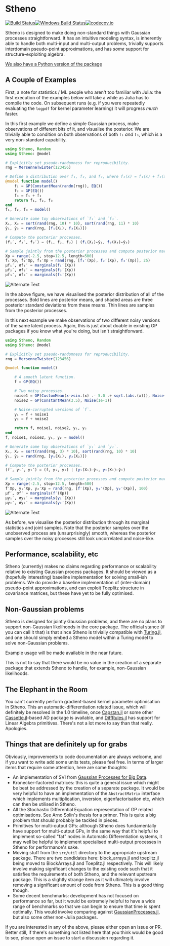 # Stheno

[![Build Status](https://travis-ci.org/willtebbutt/Stheno.jl.svg?branch=master)](https://travis-ci.org/willtebbutt/Stheno.jl)[![Windows Build Status](https://ci.appveyor.com/api/projects/status/32r7s2skrgm9ubva?svg=true)](https://ci.appveyor.com/project/willtebbutt/stheno-jl/branch/master)[![codecov.io](http://codecov.io/github/willtebbutt/Stheno.jl/coverage.svg?branch=master)](http://codecov.io/github/willtebbutt/Stheno.jl?branch=master)

Stheno is designed to make doing non-standard things with Gaussian processes straightforward. It has an intuitive modeling syntax, is inherently able to handle both multi-input and multi-output problems, trivially supports interdomain pseudo-point approximations, and has _some_ support for structure-exploiting algebra.

[We also have a Python version of the package](https://github.com/wesselb/stheno)

## A Couple of Examples

First, a note for statistics / ML people who aren't too familiar with Julia: the first execution of the examples below will take a while as Julia has to compile the code. On subsequent runs (e.g. if you were repeatedly evaluating the `logpdf` for kernel parameter learning) it will progress _much_ faster.

In this first example we define a simple Gaussian process, make observations of different bits of it, and visualise the posterior. We are trivially able to condition on both observations of both `f₁` _and_ `f₃`, which is a very non-standard capability.
```julia
using Stheno, Random
using Stheno: @model

# Explicitly set pseudo-randomness for reproducibility.
rng = MersenneTwister(123456)

# Define a distribution over f₁, f₂, and f₃, where f₃(x) = f₁(x) + f₂(x).
@model function model()
    f₁ = GP(ConstantMean(randn(rng)), EQ())
    f₂ = GP(EQ())
    f₃ = f₁ + f₂
    return f₁, f₂, f₃
end
f₁, f₂, f₃ = model()

# Generate some toy observations of `f₁` and `f₃`.
X₁, X₃ = sort(rand(rng, 10) * 10), sort(rand(rng, 11) * 10)
ŷ₁, ŷ₃ = rand(rng, [f₁(X₁), f₃(X₃)])

# Compute the posterior processes.
(f₁′, f₂′, f₃′) = (f₁, f₂, f₃) | (f₁(X₁)←ŷ₁, f₃(X₃)←ŷ₃)

# Sample jointly from the posterior processes and compute posterior marginals.
Xp = range(-2.5, stop=12.5, length=500)
f₁′Xp, f₂′Xp, f₃′Xp = rand(rng, [f₁′(Xp), f₂′(Xp), f₃′(Xp)], 25)
μf₁′, σf₁′ = marginals(f₁′(Xp))
μf₂′, σf₂′ = marginals(f₂′(Xp))
μf₃′, σf₃′ = marginals(f₃′(Xp))
```
![Alternate Text](examples/toy/process_decomposition.png)

In the above figure, we have visualised the posterior distribution of all of the processes. Bold lines are posterior means, and shaded areas are three posterior standard deviations from these means. Thin lines are samples from the posterior processes.

In this next example we make observations of two different noisy versions of the same latent process. Again, this is just about doable in existing GP packages if you know what you're doing, but isn't straightforward.

```julia
using Stheno, Random
using Stheno: @model

# Explicitly set pseudo-randomness for reproducibility.
rng = MersenneTwister(123456)

@model function model()

    # A smooth latent function.
    f = GP(EQ())

    # Two noisy processes.
    noise1 = GP(CustomMean(x->sin.(x) .- 5.0 .+ sqrt.(abs.(x))), Noise(1e-2))
    noise2 = GP(ConstantMean(3.5), Noise(1e-1))

    # Noise-corrupted versions of `f`.
    y₁ = f + noise1
    y₂ = f + noise2

    return f, noise1, noise2, y₁, y₂
end
f, noise1, noise2, y₁, y₂ = model()

# Generate some toy observations of `y₁` and `y₂`.
X₁, X₂ = sort(rand(rng, 3) * 10), sort(rand(rng, 10) * 10)
ŷ₁, ŷ₂ = rand(rng, [y₁(X₁), y₂(X₂)])

# Compute the posterior processes.
(f′, y₁′, y₂′) = (f, y₁, y₂) | (y₁(X₁)←ŷ₁, y₂(X₂)←ŷ₂)

# Sample jointly from the posterior processes and compute posterior marginals.
Xp = range(-2.5, stop=12.5, length=500)
f′Xp, y₁′Xp, y₂′Xp = rand(rng, [f′(Xp), y₁′(Xp), y₂′(Xp)], 100)
μf′, σf′ = marginals(f′(Xp))
μy₁′, σy₁′ = marginals(y₁′(Xp))
μy₂′, σy₂′ = marginals(y₂′(Xp))
```
![Alternate Text](examples/toy/simple_sensor_fusion.png)

As before, we visualise the posterior distribution through its marginal statistics and joint samples. Note that the posterior samples over the unobserved process are (unsurprisingly) smooth, whereas the posterior samples over the noisy processes still look uncorrelated and noise-like.


## Performance, scalability, etc

Stheno (currently) makes no claims regarding performance or scalability relative to existing Gaussian process packages. It should be viewed as a (hopefully interesting) baseline implementation for solving small-ish problems. We do provide a baseline implementation of (inter-domain) pseudo-point approximations, and can exploit Toeplitz structure in covariance matrices, but these have yet to be fully optimised.


## Non-Gaussian problems

Stheno is designed for jointly Gaussian problems, and there are no plans to support non-Gaussian likelihoods in the core package. The official stance (if you can call it that) is that since Stheno is trivially compatible with [Turing.jl](https://github.com/TuringLang/), and one should simply embed a Stheno model within a Turing model to solve non-Gaussian problems.

Example usage will be made available in the near future.

This is not to say that there would be no value in the creation of a separate package that extends Stheno to handle, for example, non-Gaussian likelihoods.

## The Elephant in the Room
You can't currently perform gradient-based kernel parameter optimisation in Stheno. This an automatic-differentiation related issue, which will definitely be resolved in the 1.0 timeline, once [Capstan.jl](https://github.com/JuliaDiff/Capstan.jl) or some other [Cassette.jl](https://github.com/jrevels/Cassette.jl)-based AD package is available, and [DiffRules.jl](https://github.com/JuliaDiff/DiffRules.jl) has support for Linear Algebra primitives. There's not a lot more to say than that really. Apologies.

## Things that are definitely up for grabs
Obviously, improvements to code documentation are always welcome, and if you want to write add some units tests, please feel free. In terms of larger items that require some attention, here are some thoughts:
- An implementation of SVI from [Gaussian Processes for Big Data](https://arxiv.org/abs/1309.6835).
- Kronecker-factored matrices: this is quite a general issue which might be best be addressed by the creation of a separate package. It would be very helpful to have an implementation of the `AbstractMatrix` interface which implements multiplication, inversion, eigenfactorisation etc, which can then be utilised in Stheno.
- All the Stochastic Differential Equation representation of GP related optimisations. See Arno Solin's thesis for a primer. This is quite a big problem that should probably be tackled in pieces.
- Primitives for multi-output GPs: although Stheno does fundamentally have support for multi-output GPs, in the same way that it's helpful to implement so-called "fat" nodes in Automatic Differentiation systems, it may well be helpful to implement specialised multi-output processes in Stheno for performance's sake.
- Moving stuff from the `src/util` directory to the appropriate upstream package. There are two candidates here: block_arrays.jl and toeplitz.jl being moved to BlockArrays.jl and Toeplitz.jl respectively. This will likely involve making significant changes to the existing code such that it satisfies the requirements of both Stheno, and the relevant upstream package. This is a slightly strange item as it will ultimately involve removing a significant amount of code from Stheno. This is a good thing though.
- Some decent benchmarks: development has not focused on performance so far, but it would be extremely helpful to have a wide range of benchmarks so that we can begin to ensure that time is spent optimally. This would involve comparing against [GaussianProcesses.jl](https://github.com/STOR-i/GaussianProcesses.jl), but also some other non-Julia packages.

If you are interested in any of the above, please either open an issue or PR. Better still, if there's something not listed here that you think would be good to see, please open an issue to start a discussion regarding it.
